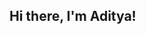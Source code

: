 ## Hi there, I'm Aditya!

<!--
**AdityaKunte18/AdityaKunte18** is a ✨ _special_ ✨ repository because its `README.md` (this file) appears on your GitHub profile.

Here are some ideas to get you started:

- 🔭 I’m currently working on ...
- 🌱 I’m currently learning ...
- 👯 I’m looking to collaborate on ...
- 🤔 I’m looking for help with ...
- 💬 Ask me about ...
- 📫 How to reach me: akunte2@illinois.edu
- 😄 Pronouns: He/him
- ⚡ Fun fact: ...
-->
